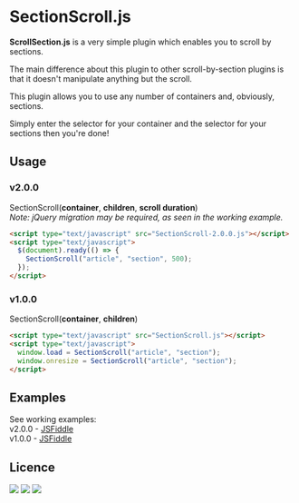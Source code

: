 # SectionScroll.js
<b>ScrollSection.js</b> is a very simple plugin which enables you to scroll by sections.

The main difference about this plugin to other scroll-by-section plugins is that it doesn't manipulate anything but the scroll.

This plugin allows you to use any number of containers and, obviously, sections.

Simply enter the selector for your container and the selector for your sections then you're done!

## Usage

### v2.0.0
SectionScroll(**container**, **children**, **scroll duration**)<br>
<i>Note: jQuery migration may be required, as seen in the working example.</i>
```html
<script type="text/javascript" src="SectionScroll-2.0.0.js"></script>
<script type="text/javascript">
  $(document).ready(() => {
    SectionScroll("article", "section", 500);
  });
</script>
```

### v1.0.0
SectionScroll(**container**, **children**)
```html
<script type="text/javascript" src="SectionScroll.js"></script>
<script type="text/javascript">
  window.load = SectionScroll("article", "section");
  window.onresize = SectionScroll("article", "section");
</script>
```

## Examples
See working examples:<br>
v2.0.0 - <a href="https://jsfiddle.net/SmellyFatDuck/4h3gqptj/167/">JSFiddle</a><br>
v1.0.0 - <a href="https://jsfiddle.net/daddymicael/aoh5jpf9/">JSFiddle</a>

## Licence
<img src="https://img.shields.io/apm/l/vim-mode"> <img src="https://img.shields.io/github/v/release/SmellyFatDuck/SectionScroll.js"> <img src="https://img.shields.io/github/downloads/SmellyFatDuck/SectionScroll.js/total">
